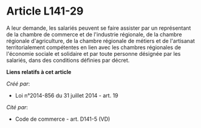 # Article L141-29

A leur demande, les salariés peuvent se faire assister par un représentant de la chambre de commerce et de l'industrie
régionale, de la chambre régionale d'agriculture, de la chambre régionale de métiers et de l'artisanat territorialement
compétentes en lien avec les chambres régionales de l'économie sociale et solidaire et par toute personne désignée par les
salariés, dans des conditions définies par décret.

**Liens relatifs à cet article**

_Créé par_:

  - Loi n°2014-856 du 31 juillet 2014 - art. 19

_Cité par_:

  - Code de commerce - art. D141-5 (VD)
